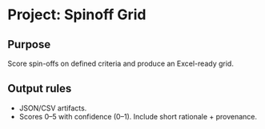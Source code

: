 ﻿# Project: Spinoff Grid
## Purpose
Score spin-offs on defined criteria and produce an Excel-ready grid.
## Output rules
- JSON/CSV artifacts.
- Scores 0–5 with confidence (0–1). Include short rationale + provenance.
